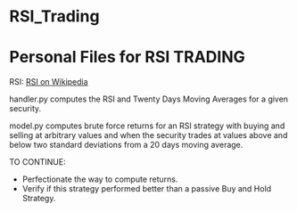 # RSI_Trading
<h1> Personal Files for RSI TRADING </h1>

RSI: <a href = "https://en.wikipedia.org/wiki/Relative_strength_index"> RSI on Wikipedia </a>

handler.py computes the RSI and Twenty Days Moving Averages for a given security.

model.py computes brute force returns for an RSI strategy with buying and selling at arbitrary values and when the security trades at values above and below two standard deviations from a 20 days moving average. 

<h7>TO CONTINUE:</h7>
<ul>
  <li>Perfectionate the way to compute returns.</li>
  <li>Verify if this strategy performed better than a passive Buy and Hold Strategy.</li>
</ul>
